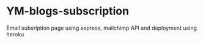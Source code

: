 # YM-blogs-subscription
Email subsription page using express, mailchimp API and deployment using heroku 
